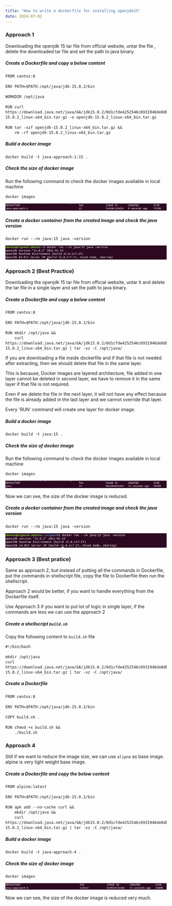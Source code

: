 ```yaml
---
title: "How to write a dockerfile for installing openjdk15"
date: 2024-07-01
---
```


### Approach 1

Downloading the openjdk 15 tar file from official website, untar the file , delete the downloaded tar file and set the path to java binary.

##### Create a Dockerfile and copy a below content

```
FROM centos:8

ENV PATH=$PATH:/opt/java/jdk-15.0.2/bin

WORKDIR /opt/java

RUN curl https://download.java.net/java/GA/jdk15.0.2/0d1cfde4252546c6931946de8db48ee2/7/GPL/openjdk-15.0.2_linux-x64_bin.tar.gz -o openjdk-15.0.2_linux-x64_bin.tar.gz

RUN tar -xzf openjdk-15.0.2_linux-x64_bin.tar.gz && 
    rm -rf openjdk-15.0.2_linux-x64_bin.tar.gz
```

##### Build a docker image

```
docker build -t java-approach-1:15 .
```

##### Check the size of docker image

Run the following command to check the docker images available in local machine

```
docker images
```

![Docker Images](images/openjdk-15-approach-1-docker-images.png)

##### Create a docker container from the created image and check the java version

```
docker run --rm java:15 java -version
```

![checking java version](images/openjdk-15-checking-java-version.png)

### Approach 2 (Best Practice)

Downloading the openjdk 15 tar file from official website, untar it and delete the tar file in a single layer and set the path to java binary.

##### Create a Dockerfile and copy a below content

```
FROM centos:8

ENV PATH=$PATH:/opt/java/jdk-15.0.2/bin

RUN mkdir /opt/java && 
    curl https://download.java.net/java/GA/jdk15.0.2/0d1cfde4252546c6931946de8db48ee2/7/GPL/openjdk-15.0.2_linux-x64_bin.tar.gz | tar -xz -C /opt/java/
```

If you are downloading a file inside dockerfile and if that file is not needed after extracting, then we should delete that file in the same layer.

This is because, Docker images are layered architecture, file added in one layer cannot be deleted in second layer, we have to remove it in the same layer if that file is not required.

Even if we delete the file in the next layer, it will not have any effect because the file is already added in the last layer and we cannot override that layer.

Every 'RUN' command will create one layer for docker image.

##### Build a docker image

```
docker build -t java:15 .
```

##### Check the size of docker image

Run the following command to check the docker images available in local machine

```
docker images
```

![Docker](images/openjdk-15-reduced-docker-images.png)

Now we can see, the size of the docker image is reduced.

##### Create a docker container from the created image and check the java version

```
docker run --rm java:15 java -version
```

![checking java version](images/openjdk-15-reduced-checking-java-version.png)

### Approach 3 (Best pratice)

Same as approach 2, but instead of putting all the commands in Dockerfile, put the commands in shellscript file, copy the file to Dockerfile then run the shellscript.

Approach 2 would be better, if you want to handle everything from the Dockerfile itself.

Use Approach 3 if you want to put lot of logic in single layer, if the commands are less we can use the approach 2

##### Create a shellscript `build.sh`

Copy the following content to `build.sh` file

```
#!/bin/bash

mkdir /opt/java
curl https://download.java.net/java/GA/jdk15.0.2/0d1cfde4252546c6931946de8db48ee2/7/GPL/openjdk-15.0.2_linux-x64_bin.tar.gz | tar -xz -C /opt/java/
```

##### Create a Dockerfile

```
FROM centos:8

ENV PATH=$PATH:/opt/java/jdk-15.0.2/bin

COPY build.sh .

RUN chmod +x build.sh && 
    ./build.sh
```

### Approach 4

Still if we want to reduce the image size, we can use `alipne` as base image. alpine is very light weight base image.

##### Create a Dockerfile and copy the below content

```
FROM alpine:latest

ENV PATH=$PATH:/opt/java/jdk-15.0.2/bin

RUN apk add --no-cache curl && 
    mkdir /opt/java && 
    curl https://download.java.net/java/GA/jdk15.0.2/0d1cfde4252546c6931946de8db48ee2/7/GPL/openjdk-15.0.2_linux-x64_bin.tar.gz | tar -xz -C /opt/java/
```

##### Build a docker image

```
docker build -t java-approach-4 .
```

##### Check the size of docker image

```
docker images
```

![Docker](images/openjdk-15-approach-4-docker-images.png)

Now we can see, the size of the docker image is reduced very much.
